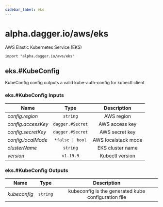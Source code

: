 ```yaml
---
sidebar_label: eks
---
```


# alpha.dagger.io/aws/eks

AWS Elastic Kubernetes Service (EKS)

```cue
import "alpha.dagger.io/aws/eks"
```

## eks.#KubeConfig

KubeConfig config outputs a valid kube-auth-config for kubectl client

### eks.#KubeConfig Inputs

| Name                 | Type                | Description           |
| -------------        |:-------------:      |:-------------:        |
|*config.region*       | `string`            |AWS region             |
|*config.accessKey*    | `dagger.#Secret`    |AWS access key         |
|*config.secretKey*    | `dagger.#Secret`    |AWS secret key         |
|*config.localMode*    | `*false \| bool`    |AWS localstack mode    |
|*clusterName*         | `string`            |EKS cluster name       |
|*version*             | `v1.19.9`           |Kubectl version        |

### eks.#KubeConfig Outputs

| Name             | Type              | Description                                           |
| -------------    |:-------------:    |:-------------:                                        |
|*kubeconfig*      | `string`          |kubeconfig is the generated kube configuration file    |
